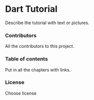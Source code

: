 # Dart Tutorial
Describe the tutorial with text or pictures.

### Contributors
All the contributors to this project.

### Table of contents
Put in all the chapters with links.

### License
Choose license

